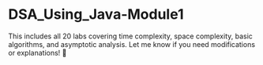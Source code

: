 # DSA_Using_Java-Module1
This includes all 20 labs covering time complexity, space complexity, basic algorithms, and asymptotic analysis. Let me know if you need modifications or explanations! 🚀
